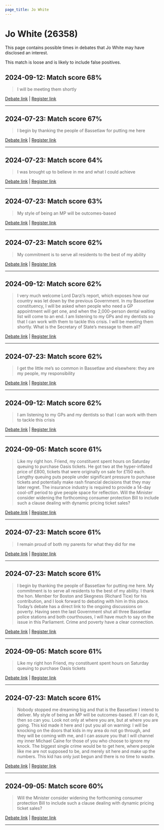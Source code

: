 ```yaml
---
page_title: Jo White
---
```


# Jo White  (26358)

This page contains possible times in debates that Jo White may have disclosed an interest.

This match is loose and is likely to include false positives. 



## 2024-09-12: Match score 68%

>I will be meeting them shortly

[Debate link](https://www.theyworkforyou.com/debates/?id=2024-09-12b.993.0) | [Register link](https://www.theyworkforyou.com/mp/26358/register)


---



## 2024-07-23: Match score 67%

>I begin by thanking the people of Bassetlaw for putting me here

[Debate link](https://www.theyworkforyou.com/debates/?id=2024-07-23d.578.3) | [Register link](https://www.theyworkforyou.com/mp/26358/register)


---



## 2024-07-23: Match score 64%

>I was brought up to believe in me and what I could achieve

[Debate link](https://www.theyworkforyou.com/debates/?id=2024-07-23d.578.3) | [Register link](https://www.theyworkforyou.com/mp/26358/register)


---



## 2024-07-23: Match score 63%

>My style of being an MP will be outcomes-based

[Debate link](https://www.theyworkforyou.com/debates/?id=2024-07-23d.578.3) | [Register link](https://www.theyworkforyou.com/mp/26358/register)


---



## 2024-07-23: Match score 62%

>My commitment is to serve all residents to the best of my ability

[Debate link](https://www.theyworkforyou.com/debates/?id=2024-07-23d.578.3) | [Register link](https://www.theyworkforyou.com/mp/26358/register)


---



## 2024-09-12: Match score 62%

>I very much welcome Lord Darzi’s report, which exposes how our country was let down by the previous Government. In my Bassetlaw constituency, I will be asked when people who need a GP appointment will get one, and when the 2,000-person dental waiting list will come to an end. I am listening to my GPs and my dentists so that I can work with them to tackle this crisis. I will be meeting them shortly. What is the Secretary of State’s message to them all?

[Debate link](https://www.theyworkforyou.com/debates/?id=2024-09-12b.993.0) | [Register link](https://www.theyworkforyou.com/mp/26358/register)


---



## 2024-07-23: Match score 62%

>I get the little me’s so common in Bassetlaw and elsewhere: they are my people, my responsibility

[Debate link](https://www.theyworkforyou.com/debates/?id=2024-07-23d.578.3) | [Register link](https://www.theyworkforyou.com/mp/26358/register)


---



## 2024-09-12: Match score 62%

>I am listening to my GPs and my dentists so that I can work with them to tackle this crisis

[Debate link](https://www.theyworkforyou.com/debates/?id=2024-09-12b.993.0) | [Register link](https://www.theyworkforyou.com/mp/26358/register)


---



## 2024-09-05: Match score 61%

>Like my right hon. Friend, my constituent spent hours on Saturday queuing to purchase Oasis tickets. He got two at the hyper-inflated price of £800, tickets that were originally on sale for £150 each. Lengthy queuing puts people under significant pressure to purchase tickets and potentially make rash financial decisions that they may later regret. The insurance industry is required to provide a 14-day cool-off period to give people space for reflection. Will the Minister consider widening the forthcoming consumer protection Bill to include such a clause dealing with dynamic pricing ticket sales?

[Debate link](https://www.theyworkforyou.com/debates/?id=2024-09-05b.438.2) | [Register link](https://www.theyworkforyou.com/mp/26358/register)


---



## 2024-07-23: Match score 61%

>I remain proud of both my parents for what they did for me

[Debate link](https://www.theyworkforyou.com/debates/?id=2024-07-23d.578.3) | [Register link](https://www.theyworkforyou.com/mp/26358/register)


---



## 2024-07-23: Match score 61%

>I begin by thanking the people of Bassetlaw for putting me here. My commitment is to serve all residents to the best of my ability. I thank the hon. Member for Boston and Skegness (Richard Tice) for his contribution, and I look forward to debating with him in this place. Today’s debate has a direct link to the ongoing discussions on poverty. Having seen the last Government shut all three Bassetlaw police stations and both courthouses, I will have much to say on the issue in this Parliament. Crime and poverty have a clear connection.

[Debate link](https://www.theyworkforyou.com/debates/?id=2024-07-23d.578.3) | [Register link](https://www.theyworkforyou.com/mp/26358/register)


---



## 2024-09-05: Match score 61%

>Like my right hon Friend, my constituent spent hours on Saturday queuing to purchase Oasis tickets

[Debate link](https://www.theyworkforyou.com/debates/?id=2024-09-05b.438.2) | [Register link](https://www.theyworkforyou.com/mp/26358/register)


---



## 2024-07-23: Match score 61%

>Nobody stopped me dreaming big and that is the Bassetlaw I intend to deliver. My style of being an MP will be outcomes-based. If I can do it, then so can you. Look not only at where you are, but at where you are going. This kid made it here and I put you all on warning: I will be knocking on the doors that kids in my  area do not go through, and they will be coming with me, and I can assure you that I will channel my inner Michael Caine for those of you who choose to ignore my knock. The biggest single crime would be to get here, where people like me are not supposed to be, and merely sit here and make up the numbers. This kid has only just begun and there is no time to waste.

[Debate link](https://www.theyworkforyou.com/debates/?id=2024-07-23d.578.3) | [Register link](https://www.theyworkforyou.com/mp/26358/register)


---



## 2024-09-05: Match score 60%

>Will the Minister consider widening the forthcoming consumer protection Bill to include such a clause dealing with dynamic pricing ticket sales?

[Debate link](https://www.theyworkforyou.com/debates/?id=2024-09-05b.438.2) | [Register link](https://www.theyworkforyou.com/mp/26358/register)


---

